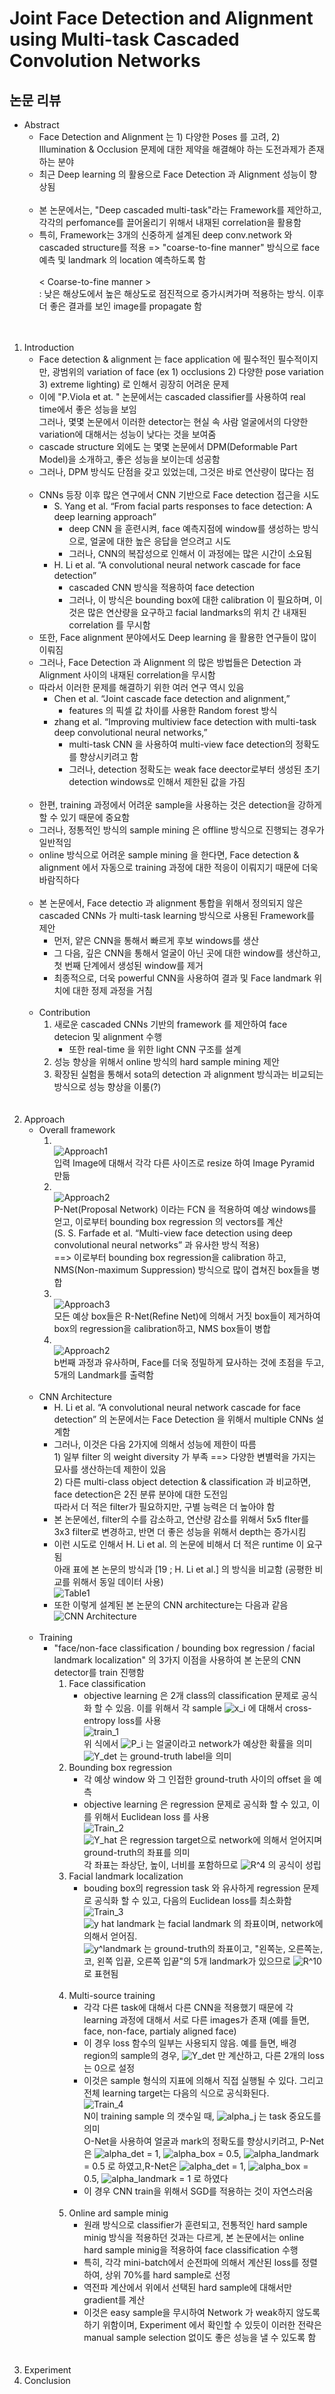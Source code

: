 # Joint Face Detection and Alignment using Multi-task Cascaded Convolution Networks
## 논문 리뷰
- Abstract
    - Face Detection and Alignment 는 1) 다양한 Poses 를 고려, 2) Illumination & Occlusion 문제에 대한 제약을 해결해야 하는 도전과제가 존재하는 분야
    - 최근 Deep learning 의 활용으로 Face Detection 과 Alignment 성능이 향상됨<br><br>
    - 본 논문에서는, "Deep cascaded multi-task"라는 Framework를 제안하고, 각각의 perfomance를 끌어올리기 위해서 내재된 correlation을 활용함
    - 특히, Framework는 3개의 신중하게 설계된 deep conv.network 와 cascaded structure를 적용 => "coarse-to-fine manner" 방식으로 face 예측 및 landmark 의 location 예측하도록 함<br><br> < Coarse-to-fine manner > <br> : 낮은 해상도에서 높은 해상도로 점진적으로 증가시켜가며 적용하는 방식. 이후 더 좋은 결과를 보인 image를 propagate 함<br><br><br>
1. Introduction
    - Face detection & alignment 는 face application 에 필수적인 필수적이지만, 광범위의 variation of face (ex 1) occlusions 2) 다양한 pose variation 3) extreme lighting) 로 인해서 굉장히 어려운 문제
    - 이에 "P.Viola et at. <Robust real-time face detection>" 논문에서는 cascaded classifier를 사용하여 real time에서 좋은 성능을 보임<br>그러나, 몇몇 논문에서 이러한 detector는 현실 속 사람 얼굴에서의 다양한 variation에 대해서는 성능이 낮다는 것을 보여줌
    - cascade structure 외에도 는 몇몇 논문에서 DPM(Deformable Part Model)을 소개하고, 좋은 성능을 보이는데 성공함
    - 그러나, DPM 방식도 단점을 갖고 있었는데, 그것은 바로 연산량이 많다는 점<br><br>
    - CNNs 등장 이후 많은 연구에서 CNN 기반으로 Face detection 접근을 시도
        - S. Yang et al. “From facial parts responses to face detection: A deep learning approach”
            - deep CNN 을 훈련시켜, face 예측지점에 window를 생성하는 방식으로, 얼굴에 대한 높은 응답을 얻으려고 시도
            - 그러나, CNN의 복잡성으로 인해서 이 과정에는 많은 시간이 소요됨
        - H. Li et al. “A convolutional neural network cascade for face detection”
            - cascaded CNN 방식을 적용하여 face detection
            - 그러나, 이 방식은 bounding box에 대한 calibration 이 필요하며, 이것은 많은 연산량을 요구하고 facial landmarks의 위치 간 내재된 correlation 를 무시함
    - 또한, Face alignment 분야에서도 Deep learning 을 활용한 연구들이 많이 이뤄짐
    - 그러나, Face Detection 과 Alignment 의 많은 방법들은 Detection 과 Alignment 사이의 내재된 correlation을 무시함
    - 따라서 이러한 문제를 해결하기 위한 여러 연구 역시 있음
        - Chen et al. “Joint cascade face detection and alignment,”
            - features 의 픽셀 값 차이를 사용한 Random forest 방식
        - zhang et al. “Improving multiview face detection with multi-task deep convolutional neural networks,”
            - multi-task CNN 을 사용하여 multi-view face detection의 정확도를 향상시키려고 함
            - 그러나, detection 정확도는 weak face deector로부터 생성된 초기 detection windows로 인해서 제한된 값을 가짐<br><br>
    - 한편, training 과정에서 어려운 sample을 사용하는 것은 detection을 강하게 할 수 있기 때문에 중요함
    - 그러나, 정통적인 방식의 sample mining 은 offline 방식으로 진행되는 경우가 일반적임
    - online 방식으로 어려운 sample mining 을 한다면, Face detection & alignment 에서 자동으로 training 과정에 대한 적응이 이뤄지기 때문에 더욱 바람직하다<br><br>
    - 본 논문에서, Face detectio 과 alignment 통합을 위해서 정의되지 않은 cascaded CNNs 가 multi-task learning 방식으로 사용된 Framework를 제안
        - 먼저, 얕은 CNN을 통해서 빠르게 후보 windows를 생산
        - 그 다음, 깊은 CNN을 통해서 얼굴이 아닌 곳에 대한 window를 생산하고, 첫 번째 단계에서 생성된 window를 제거
        - 최종적으로, 더욱 powerful CNN을 사용하여 결과 및 Face landmark 위치에 대한 정제 과정을 거침<br><br>
    - Contribution
        1. 새로운 cascaded CNNs 기반의 framework 를 제안하여 face detecion 및 alignment 수행
            - 또한 real-time 을 위한 light CNN 구조를 설계
        1.  성능 향상을 위해서 online 방식의 hard sample mining 제안
        1. 확장된 실험을 통해서 sota의 detection 과 alignment 방식과는 비교되는 방식으로 성능 향상을 이룸(?) <br><br><br>
1. Approach
    - Overall framework
        1. <br>![Approach1](https://github.com/star6973/lotte_studying/blob/KwonHH/reference_image/KwonHH/Joint%20Face%20Detection%20and%20Alignment%20using%20Multi-task%20Cascaded%20Convolutional%20Networks/Approach1.JPG?raw=true) <br>입력 Image에 대해서 각각 다른 사이즈로 resize 하여 Image Pyramid 만듦
        1. <br>![Approach2](https://github.com/star6973/lotte_studying/blob/KwonHH/reference_image/KwonHH/Joint%20Face%20Detection%20and%20Alignment%20using%20Multi-task%20Cascaded%20Convolutional%20Networks/Approach2.JPG?raw=true) <br>P-Net(Proposal Network) 이라는 FCN 을 적용하여 예상 windows를 얻고, 이로부터 bounding box regression 의 vectors를 계산<br>(S. S. Farfade et al. “Multi-view face detection using deep convolutional neural networks” 과 유사한 방식 적용)<br>==> 이로부터 bounding box regression을 calibration 하고, NMS(Non-maximum Suppression) 방식으로 많이 겹쳐진 box들을 병합
        1. <br>![Approach3](https://github.com/star6973/lotte_studying/blob/KwonHH/reference_image/KwonHH/Joint%20Face%20Detection%20and%20Alignment%20using%20Multi-task%20Cascaded%20Convolutional%20Networks/Approach3.JPG?raw=true) <br>모든 예상 box들은 R-Net(Refine Net)에 의해서 거짓 box들이 제거하여 box의 regression을 calibration하고, NMS box들이 병합
        1. <br>![Approach2](https://github.com/star6973/lotte_studying/blob/KwonHH/reference_image/KwonHH/Joint%20Face%20Detection%20and%20Alignment%20using%20Multi-task%20Cascaded%20Convolutional%20Networks/Approach4.JPG?raw=true) <br>b번째 과정과 유사하며, Face를 더욱 정밀하게 묘사하는 것에 초점을 두고, 5개의 Landmark를 출력함<br><br>
    - CNN Architecture
        - H. Li et al. “A convolutional neural network cascade for face detection” 의 논문에서는 Face Detection 을 위해서 multiple CNNs 설계함
        - 그러나, 이것은 다음 2가지에 의해서 성능에 제한이 따름<br>  1) 일부 filter 의 weight diversity 가 부족 ==> 다양한 변별럭을 가지는 묘사를 생산하는데 제한이 있음<br>  2) 다른 multi-class object detection & classification 과 비교하면, face detection은 2진 분류 분야에 대한 도전임<br>따라서 더 적은 filter가 필요하지만, 구별 능력은 더 높아야 함
        - 본 논문에선, filter의 수를 감소하고, 연산량 감소를 위해서 5x5 flter를 3x3 filter로 변경하고, 반면 더 좋은 성능을 위해서 depth는 증가시킴
        - 이런 시도로 인해서 H. Li et al. 의 논문에 비해서 더 적은 runtime 이 요구됨<br>아래 표에 본 논문의 방식과 [19 ; H. Li et al.] 의 방식을 비교함 (공평한 비교를 위해서 동일 데이터 사용)<br> ![Table1](https://github.com/star6973/lotte_studying/blob/KwonHH/reference_image/KwonHH/Joint%20Face%20Detection%20and%20Alignment%20using%20Multi-task%20Cascaded%20Convolutional%20Networks/Table1.JPG?raw=true)
        - 또한 이렇게 설계된 본 논문의 CNN architecture는 다음과 같음<br> ![CNN Architecture](https://github.com/star6973/lotte_studying/blob/KwonHH/reference_image/KwonHH/Joint%20Face%20Detection%20and%20Alignment%20using%20Multi-task%20Cascaded%20Convolutional%20Networks/CNN%20architecture.JPG?raw=true) <br><br>
    - Training
        - "face/non-face classification / bounding box regression / facial landmark localization" 의 3가지 이점을 사용하여 본 논문의 CNN detector를 train 진행함
            1. Face classification
                - objective learning 은 2개 class의 classification 문제로 공식화 할 수 있음. 이를 위해서 각 sample ![x_i](https://github.com/star6973/lotte_studying/blob/KwonHH/reference_image/KwonHH/Joint%20Face%20Detection%20and%20Alignment%20using%20Multi-task%20Cascaded%20Convolutional%20Networks/X_i.JPG?raw=true) 에 대해서 cross-entropy loss를 사용<br> ![train_1](https://github.com/star6973/lotte_studying/blob/KwonHH/reference_image/KwonHH/Joint%20Face%20Detection%20and%20Alignment%20using%20Multi-task%20Cascaded%20Convolutional%20Networks/train_1.JPG?raw=true) <br>위 식에서 ![P_i](https://github.com/star6973/lotte_studying/blob/KwonHH/reference_image/KwonHH/Joint%20Face%20Detection%20and%20Alignment%20using%20Multi-task%20Cascaded%20Convolutional%20Networks/P_i.JPG?raw=true) 는 얼굴이라고 network가 예상한 확률을 의미<br> ![Y_det](https://github.com/star6973/lotte_studying/blob/KwonHH/reference_image/KwonHH/Joint%20Face%20Detection%20and%20Alignment%20using%20Multi-task%20Cascaded%20Convolutional%20Networks/Y_det.JPG?raw=true) 는 ground-truth label을 의미
            1. Bounding box regression
                - 각 예상 window 와 그 인접한 ground-truth 사이의 offset 을 예측
                - objective learning 은 regression 문제로 공식화 할 수 있고, 이를 위해서 Euclidean loss 를 사용<br> ![Train_2](https://github.com/star6973/lotte_studying/blob/KwonHH/reference_image/KwonHH/Joint%20Face%20Detection%20and%20Alignment%20using%20Multi-task%20Cascaded%20Convolutional%20Networks/train_2.JPG?raw=true) <br> ![Y_hat](https://github.com/star6973/lotte_studying/blob/KwonHH/reference_image/KwonHH/Joint%20Face%20Detection%20and%20Alignment%20using%20Multi-task%20Cascaded%20Convolutional%20Networks/Y_hat.JPG?raw=true) 은 regression target으로 network에 의해서 얻어지며<br>ground-truth의 좌표를 의미<br>각 좌표는 좌상단, 높이, 너비를 포함하므로 ![R^4](https://github.com/star6973/lotte_studying/blob/KwonHH/reference_image/KwonHH/Joint%20Face%20Detection%20and%20Alignment%20using%20Multi-task%20Cascaded%20Convolutional%20Networks/R%5E4.JPG?raw=true) 의 공식이 성립
            1. Facial landmark localization
                - bouding box의 regression task 와 유사하게 regression 문제로 공식화 할 수 있고, 다음의 Euclidean loss를 최소화함<br> ![Train_3](https://github.com/star6973/lotte_studying/blob/KwonHH/reference_image/KwonHH/Joint%20Face%20Detection%20and%20Alignment%20using%20Multi-task%20Cascaded%20Convolutional%20Networks/train_3.JPG?raw=true) <br> ![y hat landmark](https://github.com/star6973/lotte_studying/blob/KwonHH/reference_image/KwonHH/Joint%20Face%20Detection%20and%20Alignment%20using%20Multi-task%20Cascaded%20Convolutional%20Networks/y_hat_landmark.JPG?raw=true) 는 facial landmark 의 좌표이며, network에 의해서 얻어짐.<br> ![y^landmark](https://github.com/star6973/lotte_studying/blob/KwonHH/reference_image/KwonHH/Joint%20Face%20Detection%20and%20Alignment%20using%20Multi-task%20Cascaded%20Convolutional%20Networks/y%5Elandmark.JPG?raw=true) 는 ground-truth의 좌표이고, "왼쪽눈, 오른쪽눈, 코, 왼쪽 입끝, 오른쪽 입끝"의 5개 landmark가 있으므로 ![R^10](https://github.com/star6973/lotte_studying/blob/KwonHH/reference_image/KwonHH/Joint%20Face%20Detection%20and%20Alignment%20using%20Multi-task%20Cascaded%20Convolutional%20Networks/R%5E10.JPG?raw=true) 로 표현됨<br><br>
            1. Multi-source training
                - 각각 다른 task에 대해서 다른 CNN을 적용했기 때문에 각 learning 과정에 대해서 서로 다른 images가 존재 (예를 들면, face, non-face, partialy aligned face)
                - 이 경우 loss 함수의 일부는 사용되지 않음. 예를 들면, 배경 region의 sample의 경우, ![Y_det](https://github.com/star6973/lotte_studying/blob/KwonHH/reference_image/KwonHH/Joint%20Face%20Detection%20and%20Alignment%20using%20Multi-task%20Cascaded%20Convolutional%20Networks/Y_det.JPG?raw=true) 만 계산하고, 다른 2개의 loss는 0으로 설정
                - 이것은 sample 형식의 지표에 의해서 직접 실행될 수 있다. 그리고 전체 learning target는 다음의 식으로 공식화된다.<br> ![Train_4](https://github.com/star6973/lotte_studying/blob/KwonHH/reference_image/KwonHH/Joint%20Face%20Detection%20and%20Alignment%20using%20Multi-task%20Cascaded%20Convolutional%20Networks/train_4.JPG?raw=true) <br>N이 training sample 의 갯수일 때, ![alpha_j](https://github.com/star6973/lotte_studying/blob/KwonHH/reference_image/KwonHH/Joint%20Face%20Detection%20and%20Alignment%20using%20Multi-task%20Cascaded%20Convolutional%20Networks/alpha_j.JPG?raw=true) 는 task 중요도를 의미<br>O-Net을 사용하여 얼굴과 mark의 정확도를 향상시키려고, P-Net은 ![alpha_det](https://github.com/star6973/lotte_studying/blob/KwonHH/reference_image/KwonHH/Joint%20Face%20Detection%20and%20Alignment%20using%20Multi-task%20Cascaded%20Convolutional%20Networks/alpha_det.JPG?raw=true) = 1, ![alpha_box](https://github.com/star6973/lotte_studying/blob/KwonHH/reference_image/KwonHH/Joint%20Face%20Detection%20and%20Alignment%20using%20Multi-task%20Cascaded%20Convolutional%20Networks/alpha_box.JPG?raw=true) = 0.5, ![alpha_landmark](https://github.com/star6973/lotte_studying/blob/KwonHH/reference_image/KwonHH/Joint%20Face%20Detection%20and%20Alignment%20using%20Multi-task%20Cascaded%20Convolutional%20Networks/alpha_land.JPG?raw=true) = 0.5 로 하였고,R-Net은 ![alpha_det](https://github.com/star6973/lotte_studying/blob/KwonHH/reference_image/KwonHH/Joint%20Face%20Detection%20and%20Alignment%20using%20Multi-task%20Cascaded%20Convolutional%20Networks/alpha_det.JPG?raw=true) = 1, ![alpha_box](https://github.com/star6973/lotte_studying/blob/KwonHH/reference_image/KwonHH/Joint%20Face%20Detection%20and%20Alignment%20using%20Multi-task%20Cascaded%20Convolutional%20Networks/alpha_box.JPG?raw=true) = 0.5, ![alpha_landmark](https://github.com/star6973/lotte_studying/blob/KwonHH/reference_image/KwonHH/Joint%20Face%20Detection%20and%20Alignment%20using%20Multi-task%20Cascaded%20Convolutional%20Networks/alpha_land.JPG?raw=true) = 1 로 하였다
                - 이 경우 CNN train을 위해서 SGD를 적용하는 것이 자연스러움<br><br>
            1. Online ard sample minig
                - 원래 방식으로 classifier가 훈련되고, 전통적인 hard sample minig 방식을 적용하던 것과는 다르게, 본 논문에서는 online hard sample minig을 적용하여 face classification 수행
                - 특히, 각각 mini-batch에서 순전파에 의해서 계산된 loss를 정렬하여, 상위 70%를 hard sample로 선정
                - 역전파 계산에서 위에서 선택된 hard sample에 대해서만 gradient를 계산
                - 이것은 easy sample을 무시하여 Network 가 weak하지 않도록 하기 위함이며, Experiment 에서 확인할 수 있듯이 이러한 전략은 manual sample selection 없이도 좋은 성능을 낼 수 있도록 함<br><br><br>
1. Experiment
1. Conclusion